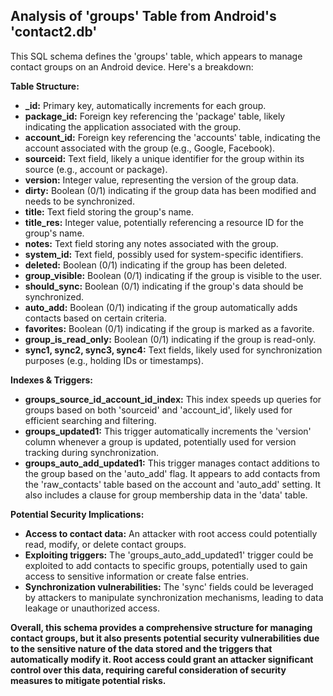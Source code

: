 ## Analysis of 'groups' Table from Android's 'contact2.db'

This SQL schema defines the 'groups' table, which appears to manage contact groups on an Android device. Here's a breakdown:

**Table Structure:**

* **_id:** Primary key, automatically increments for each group.
* **package_id:** Foreign key referencing the 'package' table, likely indicating the application associated with the group.
* **account_id:** Foreign key referencing the 'accounts' table, indicating the account associated with the group (e.g., Google, Facebook).
* **sourceid:** Text field, likely a unique identifier for the group within its source (e.g., account or package).
* **version:** Integer value, representing the version of the group data.
* **dirty:** Boolean (0/1) indicating if the group data has been modified and needs to be synchronized.
* **title:** Text field storing the group's name.
* **title_res:** Integer value, potentially referencing a resource ID for the group's name.
* **notes:** Text field storing any notes associated with the group.
* **system_id:** Text field, possibly used for system-specific identifiers.
* **deleted:** Boolean (0/1) indicating if the group has been deleted.
* **group_visible:** Boolean (0/1) indicating if the group is visible to the user.
* **should_sync:** Boolean (0/1) indicating if the group's data should be synchronized.
* **auto_add:** Boolean (0/1) indicating if the group automatically adds contacts based on certain criteria.
* **favorites:** Boolean (0/1) indicating if the group is marked as a favorite.
* **group_is_read_only:** Boolean (0/1) indicating if the group is read-only.
* **sync1, sync2, sync3, sync4:** Text fields, likely used for synchronization purposes (e.g., holding IDs or timestamps).

**Indexes & Triggers:**

* **groups_source_id_account_id_index:** This index speeds up queries for groups based on both 'sourceid' and 'account_id', likely used for efficient searching and filtering.
* **groups_updated1:** This trigger automatically increments the 'version' column whenever a group is updated, potentially used for version tracking during synchronization.
* **groups_auto_add_updated1:** This trigger manages contact additions to the group based on the 'auto_add' flag. It appears to add contacts from the 'raw_contacts' table based on the account and 'auto_add' setting. It also includes a clause for group membership data in the 'data' table.

**Potential Security Implications:**

* **Access to contact data:** An attacker with root access could potentially read, modify, or delete contact groups.
* **Exploiting triggers:** The 'groups_auto_add_updated1' trigger could be exploited to add contacts to specific groups, potentially used to gain access to sensitive information or create false entries.
* **Synchronization vulnerabilities:** The 'sync' fields could be leveraged by attackers to manipulate synchronization mechanisms, leading to data leakage or unauthorized access.

**Overall, this schema provides a comprehensive structure for managing contact groups, but it also presents potential security vulnerabilities due to the sensitive nature of the data stored and the triggers that automatically modify it. Root access could grant an attacker significant control over this data, requiring careful consideration of security measures to mitigate potential risks.** 
